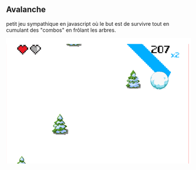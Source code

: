 ## Avalanche

petit jeu sympathique en javascript où le but est de survivre tout en cumulant des "combos" en frôlant les arbres.

![Screenshot](screenshot.png)